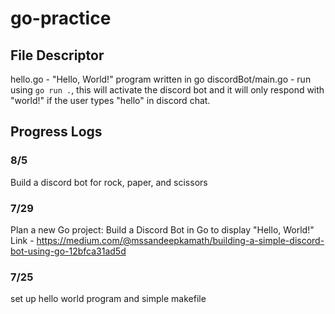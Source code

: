 # go-practice

## File Descriptor
hello.go - "Hello, World!" program written in go
discordBot/main.go - run using `go run .`, this will activate the discord bot and it will only respond with "world!" if the user types "hello" in discord chat.


## Progress Logs
### 8/5
Build a discord bot for rock, paper, and scissors

### 7/29
Plan a new Go project: Build a Discord Bot in Go to display "Hello, World!"
Link - https://medium.com/@mssandeepkamath/building-a-simple-discord-bot-using-go-12bfca31ad5d

### 7/25
set up hello world program and simple makefile
